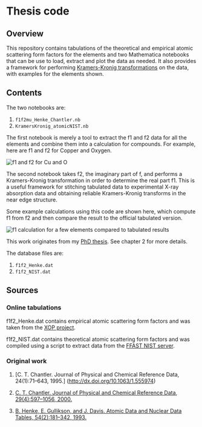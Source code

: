 # Thesis code
## Overview

This repository contains tabulations of the theoretical and empirical atomic scattering form factors for the elements and two Mathematica notebooks that can be use to load,  extract and plot the data as needed. It also provides a framework for performing [Kramers-Kronig transformations](https://en.wikipedia.org/wiki/Kramers%E2%80%93Kronig_relations) on the data, with examples for the elements shown. 


## Contents

The two notebooks are:

1. `f1f2mu_Henke_Chantler.nb`
2. `KramersKronig_atomicNIST.nb`

The first notebook is merely a tool to extract the f1 and f2 data for all the elements and combine them into a calculation for compounds. For example, here are f1 and f2 for Copper and Oxygen. 

![f1 and f2 for Cu and O](https://raw.github.com/andrewachkar/thesiscode/master/fig/SXR_f1f2_HenkeChantler.png)

The second notebook takes f2, the imaginary part of f, and performs a Kramers-Kronig transformation in order to determine the real part f1. This is a useful framework for stitching tabulated data to experimental X-ray absorption data and obtaining reliable Kramers-Kronig transforms in the near edge structure.   

Some example calculations using this code are shown here, which compute f1 from f2 and then compare the result to the official tabulated version. 

![f1 calculation for a few elements compared to tabulated results](https://raw.github.com/andrewachkar/thesiscode/master/fig/f1_NIST_CALC.png)

This work originates from my [PhD thesis](https://uwspace.uwaterloo.ca/handle/10012/9255). See chapter 2 for more details.  


The database files are:
1. `f1f2_Henke.dat`
2. `f1f2_NIST.dat`


## Sources
### Online tabulations
f1f2_Henke.dat contains empirical atomic scattering form factors and was taken from the [XOP project](http://ftp.esrf.eu/pub/scisoft/xop2.3/DabaxFiles/).

f1f2_NIST.dat contains theoretical atomic scattering form factors and was compiled using a script to extract data from the [FFAST NIST server](http://www.nist.gov/pml/data/ffast/index.cfm).

### Original work
1. [C. T. Chantler. Journal of Physical and Chemical Reference Data, 24(1):71–643, 1995.] (http://dx.doi.org/10.1063/1.555974)

2. [C. T. Chantler. Journal of Physical and Chemical Reference Data, 29(4):597–1056, 2000.](http://dx.doi.org/10.1063/1.1321055)

3. [B. Henke, E. Gullikson, and J. Davis. Atomic Data and Nuclear Data Tables, 54(2):181–342, 1993.](http://dx.doi.org/10.1006/adnd.1993.1013)
